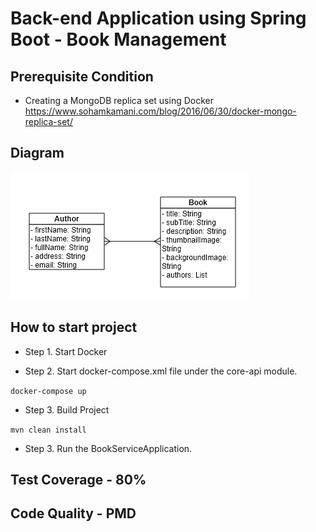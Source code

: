 # Back-end Application using Spring Boot - Book Management


## Prerequisite Condition
- Creating a MongoDB replica set using Docker
https://www.sohamkamani.com/blog/2016/06/30/docker-mongo-replica-set/

## Diagram
![](external-image/book-service-diagram.png)

## How to start project
- Step 1. Start Docker

- Step 2. Start docker-compose.xml file under the core-api module.

``
docker-compose up
``

- Step 3. Build Project

``
mvn clean install
``

- Step 3. Run the BookServiceApplication.

## Test Coverage - 80%

## Code Quality - PMD

